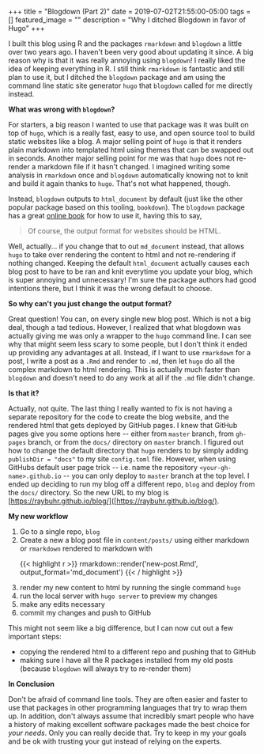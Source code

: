 +++
title =  "Blogdown (Part 2)"
date = 2019-07-02T21:55:00-05:00
tags = []
featured_image = ""
description = "Why I ditched Blogdown in favor of Hugo"
+++

I built this blog using R and the packages `rmarkdown` and `blogdown` a little over two years ago. 
I haven't been very good about updating it since. 
A big reason why is that it was really annoying using `blogdown`!
I really liked the idea of keeping everything in R.
I still think `rmarkdown` is fantastic and still plan to use it,
but I ditched the `blogdown` package and am using the command 
line static site generator `hugo` that `blogdown` called for me directly instead.

**What was wrong with `blogdown`?**

For starters, a big reason I wanted to use that package was it was 
built on top of `hugo`, which is a really fast, easy to use, and open source tool to build static websites like a blog.
A major selling point of `hugo` is that it renders plain markdown
into templated html using themes that can be swapped out in seconds.
Another major selling point for me was that `hugo` does not re-render
a markdown file if it hasn't changed. I imagined writing some analysis
in `rmarkdown` once and `blogdown` automatically knowing not to knit 
and build it again thanks to `hugo`. That's not what happened, though.

Instead, `blogdown` outputs to `html_document` by default (just like the other popular package based on this tooling, `bookdown`). 
The `blogdown` package has a great [online book](https://bookdown.org/yihui/blogdown/output-format.html) for how to use it, 
having this to say,

>Of course, the output format for websites should be HTML.

Well, actually... if you change that to out `md_document` instead,
that allows `hugo` to take over rendering the content to html and 
not re-rendering if nothing changed. Keeping the default `html_document`
actually causes each blog post to have to be ran and knit everytime you
update your blog, which is super annoying and unnecessary! I'm sure
the package authors had good intentions there, but I think it was the wrong default to choose.

**So why can't you just change the output format?**

Great question! You can, on every single new blog post. Which is not
a big deal, though a tad tedious. However, I realized that what blogdown
was actually giving me was only a wrapper to the `hugo` command line.
I can see why that might seem less scary to some people, but I don't 
think it ended up providing any advantages at all. Instead, if I want 
to use `rmarkdown` for a post, I write a post as a `.Rmd` and render 
to `.md`, then let `hugo` do all the complex markdown to html 
rendering. This is actually much faster than `blogdown` and doesn't 
need to do any work at all if the `.md` file didn't change. 

**Is that it?**

Actually, not quite. The last thing I really wanted to fix is not having
a separate repository for the code to create the blog website, and the
rendered html that gets deployed by GitHub pages. I knew that GitHub 
pages give you some options here -- either from `master` branch, from `gh-pages` branch, or from the `docs/` directory on `master` branch.
I figured out how to change the default directory that `hugo` renders
to by simply adding `publishDir = "docs"` to my site `config.toml` 
file. However, when using GitHubs default user page trick -- i.e. name
the repository `<your-gh-name>.github.io` -- you can only deploy to 
`master` branch at the top level. I ended up deciding to run my blog 
off a different repo, `blog` and deploy from the `docs/` directory.
So the new URL to my blog is [https://raybuhr.github.io/blog/]([https://raybuhr.github.io/blog/).

**My new workflow**

<ol>
<li>Go to a single repo, <code>blog</code></li> 
<li>Create a new a blog post file in <code>content/posts/</code> using either markdown or <code>rmarkdown</code> rendered to markdown with 

{{< highlight r >}}
rmarkdown::render('new-post.Rmd', output_format='md_document')
{{< / highlight >}}
</li>
<li>render my new content to html by running the single command <code>hugo</code></li>

<li>run the local server with <code>hugo server</code> to preview my changes</li>

<li>make any edits necessary</li>

<li>commit my changes and push to GitHub</li>
</ol>




This might not seem like a big difference, but I can now cut out a few
important steps:

- copying the rendered html to a different repo and pushing that to GitHub
- making sure I have all the R packages installed from my old posts (because `blogdown` will always try to re-render them)

**In Conclusion**

Don't be afraid of command line tools. They are often easier and faster
to use that packages in other programming languages that try to wrap 
them up. In addition, don't always assume that incredibly smart people
who have a history of making excellent software packages made the best
choice for _your needs_. Only you can really decide that. Try to keep
in my your goals and be ok with trusting your gut instead of relying 
on the experts.

